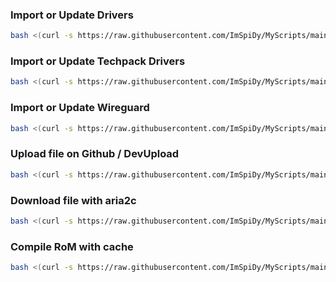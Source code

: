 ### Import or Update Drivers
```bash
bash <(curl -s https://raw.githubusercontent.com/ImSpiDy/MyScripts/main/import.sh)
```

### Import or Update Techpack Drivers
```bash
bash <(curl -s https://raw.githubusercontent.com/ImSpiDy/MyScripts/main/techpack.sh)
```

### Import or Update Wireguard
```bash
bash <(curl -s https://raw.githubusercontent.com/ImSpiDy/MyScripts/main/wireguard.sh)
```

### Upload file on Github / DevUpload
```bash
bash <(curl -s https://raw.githubusercontent.com/ImSpiDy/MyScripts/main/upload.sh)
```

### Download file with aria2c
```bash
bash <(curl -s https://raw.githubusercontent.com/ImSpiDy/MyScripts/main/download.sh)
```

### Compile RoM with cache
```bash
bash <(curl -s https://raw.githubusercontent.com/ImSpiDy/MyScripts/main/buildOS.sh)
```
